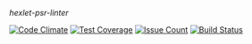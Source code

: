 *hexlet-psr-linter*

[![Code Climate](https://codeclimate.com/github/Rende11/hexlet-psr-linter/badges/gpa.svg)](https://codeclimate.com/github/Rende11/hexlet-psr-linter)
[![Test Coverage](https://codeclimate.com/github/Rende11/hexlet-psr-linter/badges/coverage.svg)](https://codeclimate.com/github/Rende11/hexlet-psr-linter/coverage)
[![Issue Count](https://codeclimate.com/github/Rende11/hexlet-psr-linter/badges/issue_count.svg)](https://codeclimate.com/github/Rende11/hexlet-psr-linter)
[![Build Status](https://travis-ci.org/Rende11/hexlet-psr-linter.svg?branch=master)](https://travis-ci.org/Rende11/hexlet-psr-linter)
